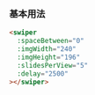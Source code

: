 ### 基本用法

```html
<swiper
  :spaceBetween="0"
  :imgWidth="240"
  :imgHeight="196"
  :slidesPerView="5"
  :delay="2500"
></swiper>
```
